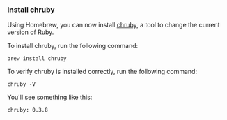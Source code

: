 ### Install chruby

Using Homebrew, you can now install [chruby](https://github.com/postmodern/chruby), a tool to change the current version of Ruby.

To install chruby, run the following command:

```
brew install chruby
```

To verify chruby is installed correctly, run the following command:

```
chruby -V
```

You'll see something like this:

```
chruby: 0.3.8
```
